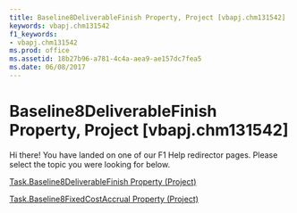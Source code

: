 ```yaml
---
title: Baseline8DeliverableFinish Property, Project [vbapj.chm131542]
keywords: vbapj.chm131542
f1_keywords:
- vbapj.chm131542
ms.prod: office
ms.assetid: 18b27b96-a781-4c4a-aea9-ae157dc7fea5
ms.date: 06/08/2017
---
```



# Baseline8DeliverableFinish Property, Project [vbapj.chm131542]

Hi there! You have landed on one of our F1 Help redirector pages. Please select the topic you were looking for below.

[Task.Baseline8DeliverableFinish Property (Project)](http://msdn.microsoft.com/library/127e1dd5-2d5e-d3c8-fdb6-007bb29c117f%28Office.15%29.aspx)

[Task.Baseline8FixedCostAccrual Property (Project)](http://msdn.microsoft.com/library/aca08cda-b85b-abd5-63d3-da1097ef0d93%28Office.15%29.aspx)


